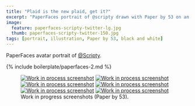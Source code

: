 ```yaml
---
title: "Plaid is the new plaid, get it?"
excerpt: "PaperFaces portrait of @scripty drawn with Paper by 53 on an iPad."
image: 
  feature: paperfaces-scripty-twitter-lg.jpg
  thumb: paperfaces-scripty-twitter-150.jpg
tags: [portrait, illustration, Paper by 53, black and white]
---
```


PaperFaces avatar portrait of <a href="http://twitter.com/Scripty">@Scripty</a>.

{% include boilerplate/paperfaces-2.md %}

<figure class="half">
	<a href="{{ site.url }}/assets/images/paperfaces-scripty-process-1-lg.jpg"><img src="{{ site.url }}/assets/images/paperfaces-scripty-process-1-600.jpg" alt="Work in process screenshot"></a>
	<a href="{{ site.url }}/assets/images/paperfaces-scripty-process-2-lg.jpg"><img src="{{ site.url }}/assets/images/paperfaces-scripty-process-2-600.jpg" alt="Work in process screenshot"></a>
	<a href="{{ site.url }}/assets/images/paperfaces-scripty-process-3-lg.jpg"><img src="{{ site.url }}/assets/images/paperfaces-scripty-process-3-600.jpg" alt="Work in process screenshot"></a>
	<a href="{{ site.url }}/assets/images/paperfaces-scripty-process-4-lg.jpg"><img src="{{ site.url }}/assets/images/paperfaces-scripty-process-4-600.jpg" alt="Work in process screenshot"></a>
	<a href="{{ site.url }}/assets/images/paperfaces-scripty-process-5-lg.jpg"><img src="{{ site.url }}/assets/images/paperfaces-scripty-process-5-600.jpg" alt="Work in process screenshot"></a>
	<a href="{{ site.url }}/assets/images/paperfaces-scripty-process-6-lg.jpg"><img src="{{ site.url }}/assets/images/paperfaces-scripty-process-6-600.jpg" alt="Work in process screenshot"></a>
	<figcaption>Work in progress screenshots (Paper by 53).</figcaption>
</figure>